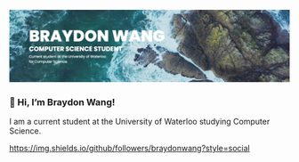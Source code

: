 [![Header](header.png "Header")](https://braydonwang.github.io)

### 👋    Hi, I’m Braydon Wang!

I am a current student at the University of Waterloo studying Computer Science.

https://img.shields.io/github/followers/braydonwang?style=social

